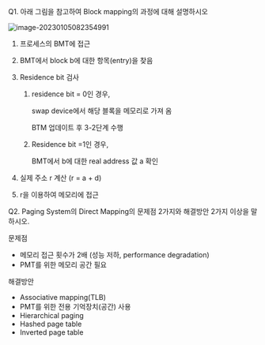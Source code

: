 Q1. 아래 그림을 참고하여 Block mapping의 과정에 대해 설명하시오

![image-20230105082354991](C:\Users\SSAFY\AppData\Roaming\Typora\typora-user-images\image-20230105082354991.png)

1. 프로세스의 BMT에 접근

2. BMT에서 block b에 대한 항목(entry)을 찾음

3. Residence bit 검사

   1. residence bit = 0인 경우,

      swap device에서 해당 블록을 메모리로 가져 옴

      BTM 업데이트 후 3-2단계 수행

   2. Residence bit =1인 경우,

      BMT에서 b에 대한 real address 값 a 확인

4. 실제 주소 r 계산 (r = a + d)

5. r을 이용하여 메모리에 접근



Q2. Paging System의 Direct Mapping의 문제점 2가지와 해결방안 2가지 이상을 말하시오.

문제점 

* 메모리 접근 횟수가 2배 (성능 저하, performance degradation)
* PMT를 위한 메모리 공간 필요

해결방안

* Associative mapping(TLB)
* PMT를 위한 전용 기억장치(공간) 사용
* Hierarchical paging
* Hashed page table
* Inverted page table